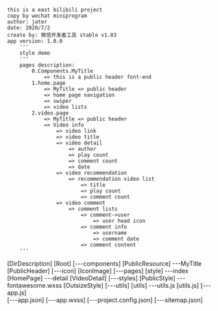 ```
this is a east bilibili project
copy by wechat miniprogram
author: jater
date: 2020/7/2
create by: 微信开发者工具 stable v1.03
app version: 1.0.0
    '''
    style demo
    '''
    pages description:
        0.Components.MyTitle
            => this is a public header font-end
        1.home.page
            => MyTitle => public header
            => home page navigation
            => swiper
            => video lists
        2.video.page
            => MyTitle => public header
            => Video info
                => video link
                => video title
                => video detail
                    => author
                    => play count
                    => comment count
                    => date
                => video recommendation
                    => recommendation video list
                        => title
                        => play count
                        => comment count
                => video comment
                    => comment lists
                        => comment->user
                            => user head icon
                        => comment info
                            => username
                            => comment date
                        => comment content
    '''
```
[DirDescription]
  [Root]
    [---components]                 [PublicResource]
        ---MyTitle                      [PublicHeader]
    [---icon]                       [IconImage]
    [---pages]                      [style]
        ---index                        [HomePage]
        ---detail                       [VideoDetail]
    [---styles]                     [PublicStyle]
        ---fontawesome.wxss             [OutsizeStyle]
    [---utils]                      [utils]
        ---utils.js                     [utils.js]
    [---app.js]                     
    [---app.json]
    [---app.wxss]
    [---project.config.json]
    [---sitemap.json]